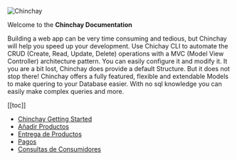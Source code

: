 ![Chinchay](http://localhost:3000/assets/logo.png)

Welcome to the **Chinchay Documentation**


Building a web app can be very time consuming and tedious, but Chinchay will help you speed up your development. Use Chichay CLI to automate the CRUD (Create, Read, Update, Delete) operations with a MVC (Model View Controller) architecture pattern. You can easily configure it and modify it. It you are a bit lost, Chinchay does provide a default Structure. But it does not stop there! Chinchay offers a fully featured, flexible and extendable Models to make quering to your Database easier. With no sql knowledge you can easily make complex queries and more.


[[toc]]
*  [Chinchay Getting Started](./chinchay/getting-started.html)
*  [Añadir Productos](./pages/product.html)
*  [Entrega de Productos](./pages/order.html)
*  [Pagos](./pages/payments.html)
*  [Consultas de Consumidores](./pages/costumer-queries.html)

